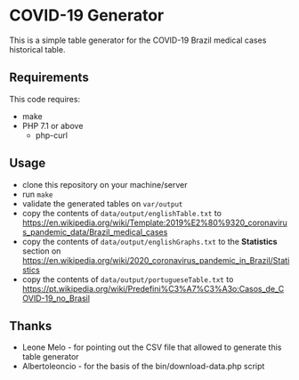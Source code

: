 # COVID-19 Generator

This is a simple table generator for the COVID-19 Brazil medical cases historical table.

## Requirements
This code requires:

* make
* PHP 7.1 or above
  * php-curl

## Usage

* clone this repository on your machine/server
* run `make`
* validate the generated tables on `var/output`
* copy the contents of `data/output/englishTable.txt` to https://en.wikipedia.org/wiki/Template:2019%E2%80%9320_coronavirus_pandemic_data/Brazil_medical_cases
* copy the contents of `data/output/englishGraphs.txt` to the __Statistics__ section on https://en.wikipedia.org/wiki/2020_coronavirus_pandemic_in_Brazil/Statistics  
* copy the contents of `data/output/portugueseTable.txt` to https://pt.wikipedia.org/wiki/Predefini%C3%A7%C3%A3o:Casos_de_COVID-19_no_Brasil

## Thanks
* Leone Melo - for pointing out the CSV file that allowed to generate this table generator
* Albertoleoncio - for the basis of the bin/download-data.php script
